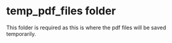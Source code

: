 # temp_pdf_files folder

This folder is required as this is where the pdf files will be saved temporarily.
